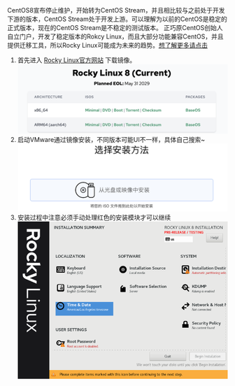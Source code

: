 CentOS8宣布停止维护，开始转为CentOS Stream，并且相比较与之前处于开发下游的版本，CentOS Stream处于开发上游。可以理解为以前的CentOS是稳定的正式版本，现在的CentOS Stream是不稳定的测试版本。
正巧原CentOS创始人自立门户，开发了稳定版本的Rokcy Linux，而且大部分功能兼容CentOS，并且提供迁移工具，所以Rocky Linux可能成为未来的趋势。[想了解更多请点击](http://www.zhiding.cn/eospa/art/2016/3134473)
1. 首先进入 [Rocky Linux官方网站](https://rockylinux.org/) 下载镜像。
![](https://github.com/kafuu-chino/learning-notes/blob/main/Discovery/Rocky%20Linux/imgs/1.1.png?raw=true)
2. 启动VMware通过镜像安装，不同版本可能UI不一样，具体自己搜索~
![](https://github.com/kafuu-chino/learning-notes/blob/main/Discovery/Rocky%20Linux/imgs/1.2.png?raw=true)
3. 安装过程中注意必须手动处理红色的安装模块才可以继续
![](https://github.com/kafuu-chino/learning-notes/blob/main/Discovery/Rocky%20Linux/imgs/1.3.png?raw=true)